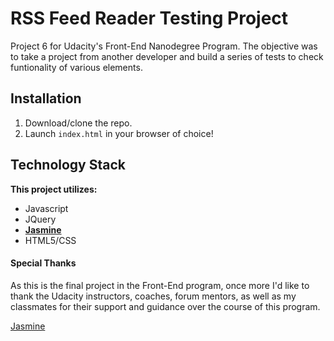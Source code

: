 # RSS Feed Reader Testing Project

Project 6 for Udacity's Front-End Nanodegree Program. The objective was to take a project from another developer and build a series of tests to check funtionality of various elements.

## Installation
1. Download/clone the repo.
2. Launch `index.html` in your browser of choice!

## Technology Stack
  **This project utilizes:**
  - Javascript
  - JQuery
  - **[Jasmine](http://jasmine.github.io/)**
  - HTML5/CSS

#### Special Thanks
As this is the final project in the Front-End program, once more I'd like to thank the Udacity instructors, coaches, forum mentors, as well as my classmates for their support and guidance over the course of this program.

[Jasmine](http://jasmine.github.io/)
